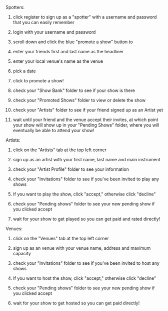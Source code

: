Spotters:

1. click register to sign up as a "spotter" with a username and password that you can easily remember

2. login with your username and password

3. scroll down and click the blue "promote a show" button to

4. enter your friends first and last name as the headliner

5. enter your local venue's name as the venue

6. pick a date

7. click to promote a show!

8. check your "Show Bank" folder to see if your show is there

9. check your "Promoted Shows" folder to view or delete the show

10. check your "Artists" folder to see if your friend signed up as an Artist yet

11. wait until your friend and the venue accept their invites, at which point your show will show up in your "Pending Shows" folder, where you will eventually be able to attend your show!

Artists:

1. click on the "Artists" tab at the top left corner

2. sign up as an artist with your first name, last name and main instrument

3. check your "Artist Profile" folder to see your information

4. check your "Invitations" folder to see if you've been invited to play any shows

5. If you want to play the show, click "accept," otherwise click "decline"

6. check your "Pending shows" folder to see your new pending show if you clicked accept

7. wait for your show to get played so you can get paid and rated directly!

Venues:

1. click on the "Venues" tab at the top left corner

2. sign up as an venue with your venue name, address and maximum capacity

3. check your "Invitations" folder to see if you've been invited to host any shows

4. If you want to host the show, click "accept," otherwise click "decline"

5. check your "Pending shows" folder to see your new pending show if you clicked accept

6. wait for your show to get hosted so you can get paid directly!
